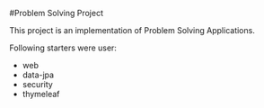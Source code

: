 #Problem Solving Project

This project is an implementation of Problem Solving Applications.

Following starters were user:
- web
- data-jpa
- security
- thymeleaf